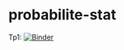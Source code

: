# probabilite-stat
Tp1:
[![Binder](https://mybinder.org/badge_logo.svg)](https://mybinder.org/v2/gh/hajerdardouri/probabilite-stat/tree/main/hajer%20dardouri%20probabilite/main?filepath=TP1.ipynb)
